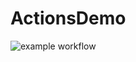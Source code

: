 # ActionsDemo

![example workflow](https://github.com/github/docs/actions/workflows/main.yml/badge.svg)
